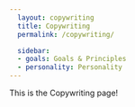 ```yaml
---
  layout: copywriting
  title: Copywriting
  permalink: /copywriting/

  sidebar:
  - goals: Goals & Principles
  - personality: Personality
---
```


This is the Copywriting page!
